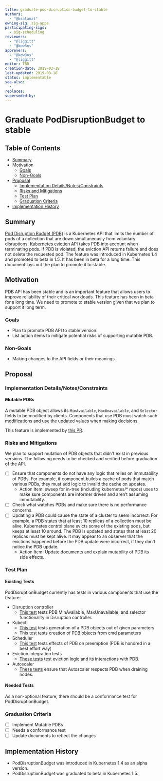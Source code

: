 ```yaml
---
title: graduate-pod-disruption-budget-to-stable
authors:
  - "@bsalamat"
owning-sig: sig-apps
participating-sigs:
  - sig-scheduling
reviewers:
  - "@liggitt"
  - "@kow3ns"
approvers:
  - "@kow3ns"
  - "@liggitt"
editor: TBD
creation-date: 2019-03-18
last-updated: 2019-03-18
status: implementable
see-also:
  - 
replaces:
superseded-by:
---
```


# Graduate PodDisruptionBudget to stable

## Table of Contents

<!-- toc -->
- [Summary](#summary)
- [Motivation](#motivation)
  - [Goals](#goals)
  - [Non-Goals](#non-goals)
- [Proposal](#proposal)
  - [Implementation Details/Notes/Constraints](#implementation-detailsnotesconstraints-optional)
  - [Risks and Mitigations](#risks-and-mitigations)
  - [Test Plan](#test-plan)
  - [Graduation Criteria](#graduation-criteria)
- [Implementation History](#implementation-history)
<!-- /toc -->

## Summary

[Pod Disruption Budget (PDB)](https://kubernetes.io/docs/tasks/run-application/configure-pdb/)
is a Kubernetes API that limits the number of pods of a collection that are down simultaneously from voluntary disruptions.
[Kubernetes eviction API](https://kubernetes.io/docs/tasks/administer-cluster/safely-drain-node/#the-eviction-api)
takes PDB into account when terminating pods. If PDB is
violated, the eviction API returns failure and does not delete the requested pod.
The feature was introduced in Kubernetes 1.4 and promoted to beta in 1.5.
It has been in beta for a long time. This document lays out the plan to promote
it to stable.

## Motivation

PDB API has been stable and is an important feature that allows users to improve
reliability of their critical workloads. This feature has been in beta for a
long time. We need to promote to stable version given that we plan to support it
long term.

### Goals

* Plan to promote PDB API to stable version.
* List action items to mitigate potential risks of supporting mutable PDB.

### Non-Goals

* Making changes to the API fields or their meanings.

## Proposal

### Implementation Details/Notes/Constraints

#### Mutable PDBs

A mutable PDB object allows its `MinAvailable`, `MaxUnavailable`, and `Selector`
fields to be modified by clients. Components that use PDB must watch such
modifications and use the updated values when making decisions.

This feature is implemented by [this PR](https://github.com/kubernetes/kubernetes/pull/69867).

### Risks and Mitigations

We plan to support mutation of PDB objects that didn't exist in previous versions.
The following needs to be checked and verified before graduation of the API.

- [ ] Ensure that components do not have any logic that relies on immutability
of PDBs. For example, if component builds a cache of pods that match various
PDBs, they must add logic to invalid the cache on updates.
   - Action Item: sweep for in-tree (including kubernetes/* repos) uses to make
   sure components are informer driven and aren’t assuming immutability.
- [ ] Check what watches PDBs and make sure there is no performance concerns.
- [ ] Updating a PDB could cause the state of a cluster to seem incorrect. For
example, a PDB states that at least 10 replicas of a collection must be alive.
Kubernetes control plane evicts some of the existing pods, but keeps at least 10
around. The PDB is updated and states that at least 20 replicas must be kept
alive. It may appear to an observer that the evictions happened before the PDB 
update were incorrect, if they don’t notice the PDB update.
  - Action Item: Update documents and explain mutability of PDB its side effects.

### Test Plan

#### Existing Tests
PodDisruptionBudget currently has tests in various components that use the feature:

* Disruption controller
  - [This test](https://github.com/kubernetes/kubernetes/blob/687d759e362b05dcdf11e336e2799704918e048d/pkg/controller/disruption/disruption_test.go#L140)
  tests PDB MinAvailable, MaxUnavailable, and selector functionality in Disruption controller.
* Kubectl
  - [This test](https://github.com/kubernetes/kubernetes/blob/master/pkg/kubectl/generate/versioned/pdb_test.go)
  tests generation of a PDB objects out of given parameters
  - [This test](https://github.com/kubernetes/kubernetes/blob/master/pkg/kubectl/cmd/create/create_pdb_test.go)
  tests creation of PDB objects from cmd parameters
* Scheduler
  - [This test](https://github.com/kubernetes/kubernetes/blob/ac56bd502ab96696682c66ebdff94b6e52471aa3/test/integration/scheduler/preemption_test.go#L731)
  tests effects of PDB on preemption (PDB is honored in a best effort way)
* Eviction integration tests
  - [These tests](https://github.com/kubernetes/kubernetes/blob/master/test/integration/evictions/evictions_test.go) test eviction logic and its interactions with PDB.
* Autoscaler
  - [These tests](https://github.com/kubernetes/kubernetes/blob/master/test/e2e/autoscaling/cluster_size_autoscaling.go) ensure that Autoscaler respects PDB when draining nodes.

#### Needed Tests

As a non-optional feature, there should be a conformance test for
PodDisruptionBudget.


### Graduation Criteria

- [ ] Implement Mutable PDBs
- [ ] Needs a conformance test
- [ ] Update documents to reflect the changes

## Implementation History

- PodDisruptionBudget was introduced in Kubernetes 1.4 as an alpha version.
- PodDisruptionBudget was graduated to beta in Kubernetes 1.5.

